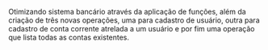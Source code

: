 Otimizando sistema bancário através da aplicação de funções, além da criação de três novas operações, uma para cadastro de usuário, outra para cadastro de conta corrente atrelada a um usuário e por fim uma operação que lista todas as contas existentes.
